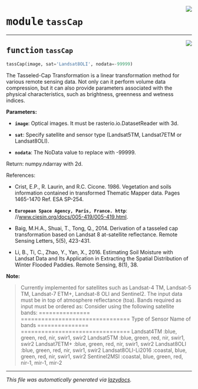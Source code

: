<!-- markdownlint-disable -->

<a href="..\eopy\tassCap.py#L0"><img align="right" style="float:right;" src="https://img.shields.io/badge/-source-cccccc?style=flat-square"></a>

# <kbd>module</kbd> `tassCap`





---

<a href="..\eopy\tassCap.py#L4"><img align="right" style="float:right;" src="https://img.shields.io/badge/-source-cccccc?style=flat-square"></a>

## <kbd>function</kbd> `tassCap`

```python
tassCap(image, sat='Landsat8OLI', nodata=-99999)
```

The Tasseled-Cap Transformation is a linear transformation method for various  remote sensing data. Not only can it perform volume data compression, but it can also provide parameters associated with the physical characteristics,  such as brightness, greenness and wetness indices. 



**Parameters:**
 


 - <b>`image`</b>:  Optical images. It must be rasterio.io.DatasetReader with 3d. 


 - <b>`sat`</b>:  Specify satellite and sensor type (Landsat5TM, Landsat7ETM or Landsat8OLI).  


 - <b>`nodata`</b>:  The NoData value to replace with -99999. 

Return: numpy.ndarray with 2d. 



References: 
- Crist, E.P., R. Laurin, and R.C. Cicone. 1986. Vegetation and soils information  contained in transformed Thematic Mapper data. Pages 1465-1470 Ref. ESA SP-254.  
 - <b>`European Space Agency, Paris, France. http`</b>: //www.ciesin.org/docs/005-419/005-419.html. 


- Baig, M.H.A., Shuai, T., Tong, Q., 2014. Derivation of a tasseled cap transformation  based on Landsat 8 at-satellite reflectance. Remote Sensing Letters, 5(5), 423-431.  


- Li, B., Ti, C., Zhao, Y., Yan, X., 2016. Estimating Soil Moisture with Landsat Data  and Its Application in Extracting the Spatial Distribution of Winter Flooded Paddies.  Remote Sensing, 8(1), 38. 



**Note:**

> Currently implemented for satellites such as Landsat-4 TM, Landsat-5 TM, Landsat-7 ETM+, Landsat-8 OLI and Sentinel2. The input data must be in top of atmosphere reflectance (toa). Bands required as input must be ordered as: 
>Consider using the following satellite bands: ===============   ================================ Type of Sensor     Name of bands ===============   ================================ Landsat4TM         :blue, green, red, nir, swir1, swir2 Landsat5TM         :blue, green, red, nir, swir1, swir2 Landsat7ETM+       :blue, green, red, nir, swir1, swir2 Landsat8OLI        :blue, green, red, nir, swir1, swir2 Landsat8OLI-Li2016 :coastal, blue, green, red, nir, swir1, swir2 Sentinel2MSI       :coastal, blue, green, red, nir-1, mir-1, mir-2 




---

_This file was automatically generated via [lazydocs](https://github.com/ml-tooling/lazydocs)._
